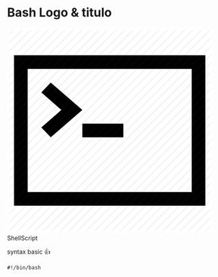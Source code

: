 # Bash Logo & titulo 
![Bash Logo](/bash.png) ShellScript

syntax basic :+1:
```shellscript
#!/bin/bash
```